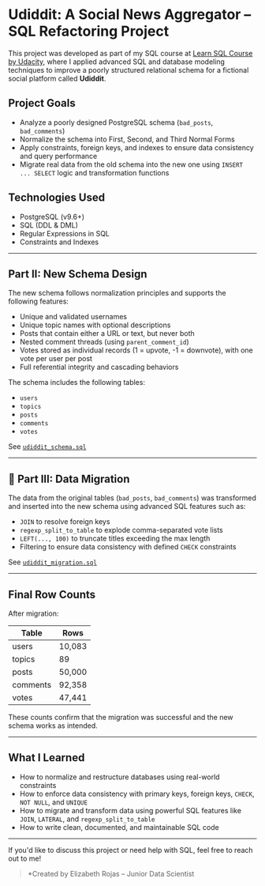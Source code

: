 # Udiddit: A Social News Aggregator – SQL Refactoring Project

This project was developed as part of my SQL course at [Learn SQL Course by Udacity](https://www.udacity.com/course/learn-sql--nd072), where I applied advanced SQL and database modeling techniques to improve a poorly structured relational schema for a fictional social platform called **Udiddit**.

## Project Goals

- Analyze a poorly designed PostgreSQL schema (`bad_posts`, `bad_comments`)
- Normalize the schema into First, Second, and Third Normal Forms
- Apply constraints, foreign keys, and indexes to ensure data consistency and query performance
- Migrate real data from the old schema into the new one using `INSERT ... SELECT` logic and transformation functions

## Technologies Used

- PostgreSQL (v9.6+)
- SQL (DDL & DML)
- Regular Expressions in SQL
- Constraints and Indexes

---

## Part II: New Schema Design

The new schema follows normalization principles and supports the following features:

- Unique and validated usernames
- Unique topic names with optional descriptions
- Posts that contain either a URL or text, but never both
- Nested comment threads (using `parent_comment_id`)
- Votes stored as individual records (1 = upvote, -1 = downvote), with one vote per user per post
- Full referential integrity and cascading behaviors

The schema includes the following tables:

- `users`
- `topics`
- `posts`
- `comments`
- `votes`

See [`udiddit_schema.sql`](./udiddit_schema.sql)

---

## 🔄 Part III: Data Migration

The data from the original tables (`bad_posts`, `bad_comments`) was transformed and inserted into the new schema using advanced SQL features such as:

- `JOIN` to resolve foreign keys
- `regexp_split_to_table` to explode comma-separated vote lists
- `LEFT(..., 100)` to truncate titles exceeding the max length
- Filtering to ensure data consistency with defined `CHECK` constraints

See [`udiddit_migration.sql`](./udiddit_migration.sql)

---

## Final Row Counts

After migration:

| Table     | Rows     |
|-----------|----------|
| users     | 10,083   |
| topics    | 89       |
| posts     | 50,000   |
| comments  | 92,358   |
| votes     | 47,441   |

These counts confirm that the migration was successful and the new schema works as intended.

---

## What I Learned

- How to normalize and restructure databases using real-world constraints
- How to enforce data consistency with primary keys, foreign keys, `CHECK`, `NOT NULL`, and `UNIQUE`
- How to migrate and transform data using powerful SQL features like `JOIN`, `LATERAL`, and `regexp_split_to_table`
- How to write clean, documented, and maintainable SQL code

---

If you'd like to discuss this project or need help with SQL, feel free to reach out to me!

> *Created by Elizabeth Rojas – Junior Data Scientist